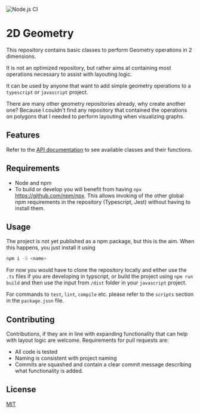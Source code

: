 ![Node.js CI](https://github.com/ruffythepirate/ts-geometry-2d/workflows/Node.js%20CI/badge.svg)

# 2D Geometry

This repository contains basic classes to perform Geometry operations in 2 dimensions.

It is not an optimized repository, but rather aims at containing most operations necessary to assist with layouting logic.

It can be used by anyone that want to add simple geometry operations to a `typescript` or `javascript` project.

There are many other geometry repositories already, why create another one? Because I couldn't find any repository that contained the operations on polygons that I needed to perform layouting when visualizing graphs.

## Features

Refer to the [API documentation](https://ruffythepirate.github.io/ts-geometry-2d/globals.html) to see available classes and their functions.

## Requirements

* Node and npm
* To build or develop you will benefit from having `npx` https://github.com/npm/npx. This allows invoking of the other global npm requirements in the repository (Typescript, Jest) without having to install them.

## Usage

The project is not yet published as a npm package, but this is the aim. When this happens, you just install it using 
```bash
npm i -S <name>
```

For now you would have to clone the repository locally and either use the `.ts` files if you are developing in typscript, or build the project using `npm run build` and then use the input from `/dist` folder in your `javascript` project.

For commands to `test`, `lint`, `compile` etc. please refer to the `scripts` section in the `package.json` file.

## Contributing

Contributions, if they are in line with expanding functionality that can help with layout logic are welcome. Requirements for pull requests are:
* All code is tested
* Naming is consistent with project naming
* Commits are squashed and contain a clear commit message describing what functionality is added.

## License

[MIT](./LICENSE)
